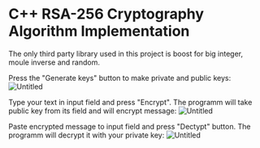 # C++ RSA-256 Cryptography Algorithm Implementation
The only third party library used in this project is boost for big integer, moule inverse and random.

Press the "Generate keys" button to make private and public keys:
![Untitled](https://user-images.githubusercontent.com/106919947/187296910-cadd5f5b-ea92-4036-876b-62e61907d5d8.png)

Type your text in input field and press "Encrypt". The programm will take public key from its field and will encrypt message:
![Untitled](https://user-images.githubusercontent.com/106919947/187297268-1ebe7485-e562-441f-8248-1bfed10e863a.png)

Paste encrypted message to input field and press "Dectypt" button. The programm will decrypt it with your private key:
![Untitled](https://user-images.githubusercontent.com/106919947/187297400-3b32312f-f5f5-4d12-a447-096cf728f495.png)
